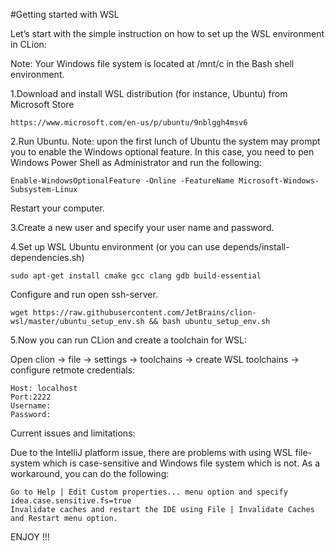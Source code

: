 #Getting started with WSL

Let’s start with the simple instruction on how to set up the WSL environment in CLion:

Note: Your Windows file system is located at /mnt/c in the Bash shell environment.

1.Download and install WSL distribution (for instance, Ubuntu) from Microsoft Store
    
    https://www.microsoft.com/en-us/p/ubuntu/9nblggh4msv6
    
2.Run Ubuntu. Note: upon the first lunch of Ubuntu the system may prompt you to enable the Windows optional feature. In this case, you need to pen Windows Power Shell as Administrator and run the following: 

    Enable-WindowsOptionalFeature -Online -FeatureName Microsoft-Windows-Subsystem-Linux
    
Restart your computer.

3.Create a new user and specify your user name and password. 

4.Set up WSL Ubuntu environment (or you can use depends/install-dependencies.sh)

    sudo apt-get install cmake gcc clang gdb build-essential
    
Configure and run open ssh-server. 

    wget https://raw.githubusercontent.com/JetBrains/clion-wsl/master/ubuntu_setup_env.sh && bash ubuntu_setup_env.sh
    
5.Now you can run CLion and create a toolchain for WSL:     

Open clion -> file -> settings -> toolchains -> create WSL toolchains -> configure retmote credentials:

    Host: localhost
    Port:2222
    Username: 
    Password:

Current issues and limitations:

Due to the IntelliJ platform issue, there are problems with using WSL file-system which is case-sensitive and Windows file system which is not. As a workaround, you can do the following:

    Go to Help | Edit Custom properties... menu option and specify
    idea.case.sensitive.fs=true
    Invalidate caches and restart the IDE using File | Invalidate Caches and Restart menu option. 
    
ENJOY !!!
